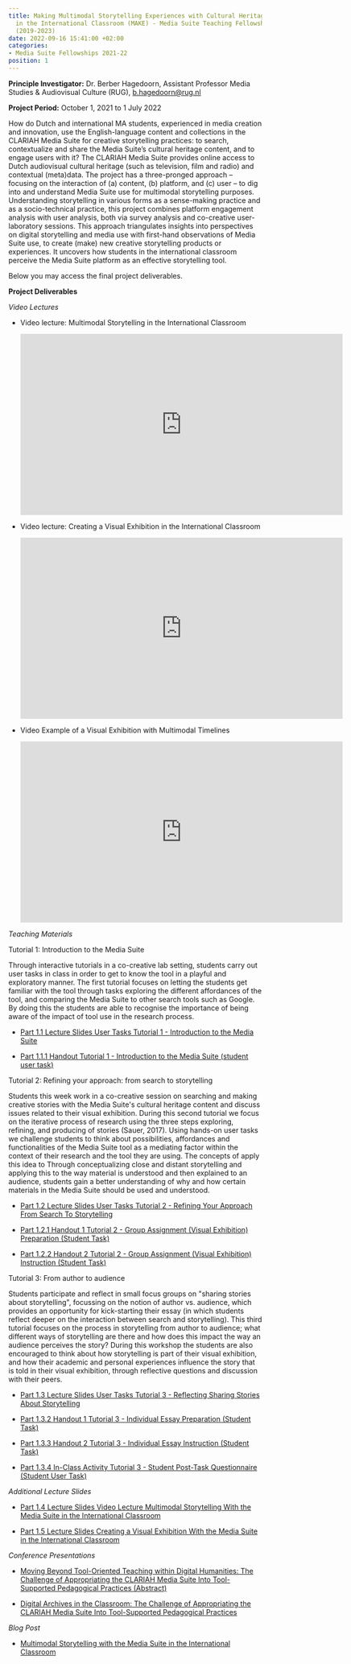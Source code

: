 ```yaml
---
title: Making Multimodal Storytelling Experiences with Cultural Heritage Materials
  in the International Classroom (MAKE) - Media Suite Teaching Fellowship CLARIAH-PLUS
  (2019-2023)
date: 2022-09-16 15:41:00 +02:00
categories:
- Media Suite Fellowships 2021-22
position: 1
---
```


**Principle Investigator:** Dr. Berber Hagedoorn, Assistant Professor Media Studies & Audiovisual Culture (RUG), b.hagedoorn@rug.nl

**Project Period:** October 1, 2021 to 1 July 2022

How do Dutch and international MA students, experienced in media creation and innovation, use the English-language content and collections in the CLARIAH Media Suite for creative storytelling practices: to search, contextualize and share the Media Suite’s cultural heritage content, and to engage users with it? The CLARIAH Media Suite provides online access to Dutch audiovisual cultural heritage (such as television, film and radio) and contextual (meta)data. The project has a three-pronged approach – focusing on the interaction of (a) content, (b) platform, and (c) user – to dig into and understand Media Suite use for multimodal storytelling purposes. Understanding storytelling in various forms as a sense-making practice and as a socio-technical practice, this project combines platform engagement analysis with user analysis, both via survey analysis and co-creative user-laboratory sessions. This approach triangulates insights into perspectives on digital storytelling and media use with first-hand observations of Media Suite use, to create (make) new creative storytelling products or experiences. It uncovers how students in the international classroom perceive the Media Suite platform as an effective storytelling tool.

Below you may access the final project deliverables.

**Project Deliverables**

*Video Lectures*

* Video lecture: Multimodal Storytelling in the International Classroom

  <iframe src="https://player.vimeo.com/video/797353296?h=d38624c916&badge=0&autopause=0&player_id=0&app_id=58479" width="640" height="360" frameborder="0" allow="autoplay; fullscreen; picture-in-picture" allowfullscreen></iframe>

* Video lecture: Creating a Visual Exhibition in the International Classroom

  <iframe src="https://player.vimeo.com/video/797354629?h=87eff7faeb&badge=0&autopause=0&player_id=0&app_id=58479" width="640" height="360" frameborder="0" allow="autoplay; fullscreen; picture-in-picture" allowfullscreen></iframe>

* Video Example of a Visual Exhibition with Multimodal Timelines

  <iframe src="https://player.vimeo.com/video/797355017?h=2f9fe28ad0&badge=0&autopause=0&player_id=0&app_id=58479" width="640" height="360" frameborder="0" allow="autoplay; fullscreen; picture-in-picture" allowfullscreen></iframe>

*Teaching Materials*

Tutorial 1: Introduction to the Media Suite

Through interactive tutorials in a co-creative lab setting, students carry out user tasks in class in order to get to know the tool in a playful and exploratory manner. The first tutorial focuses on letting the students get familiar with the tool through tasks exploring the different affordances of the tool, and comparing the Media Suite to other search tools such as Google. By doing this the students are able to recognise the importance of being aware of the impact of tool use in the research process.

* [Part 1.1 Lecture Slides User Tasks Tutorial 1 - Introduction to the Media Suite](https://zenodo.org/record/7624864#.Y-T0NHaZOHs)

* [Part 1.1.1 Handout Tutorial 1 - Introduction to the Media Suite (student user task)](https://zenodo.org/record/7624879#.Y-T0NXaZOHs)

Tutorial 2: Refining your approach: from search to storytelling

Students this week work in a co-creative session on searching and making creative stories with the Media Suite's cultural heritage content and discuss issues related to their visual exhibition. During this second tutorial we focus on the iterative process of research using the three steps exploring, refining, and producing of stories (Sauer, 2017). Using hands-on user tasks we challenge students to think about possibilities, affordances and functionalities of the Media Suite tool as a mediating factor within the context of their research and the tool they are using. The concepts of apply this idea to Through conceptualizing close and distant storytelling and applying this to the way material is understood and then explained to an audience, students gain a better understanding of why and how certain materials in the Media Suite should be used and understood.

* [Part 1.2 Lecture Slides User Tasks Tutorial 2 - Refining Your Approach From Search To Storytelling](https://zenodo.org/record/7624887#.Y-T0enaZOHs)

* [Part 1.2.1 Handout 1 Tutorial 2 - Group Assignment (Visual Exhibition) Preparation (Student Task)](https://zenodo.org/record/7624891#.Y-T0enaZOHs)

* [Part 1.2.2 Handout 2 Tutorial 2 - Group Assignment (Visual Exhibition) Instruction (Student Task)](https://zenodo.org/record/7624919#.Y-T0fHaZOHs)

Tutorial 3: From author to audience

Students participate and reflect in small focus groups on "sharing stories about storytelling", focussing on the notion of author vs. audience, which provides an opportunity for kick-starting their essay (in which students reflect deeper on the interaction between search and storytelling). This third tutorial focuses on the process in storytelling from author to audience; what different ways of storytelling are there and how does this impact the way an audience perceives the story? During this workshop the students are also encouraged to think about how storytelling is part of their visual exhibition, and how their academic and personal experiences influence the story that is told in their visual exhibition, through reflective questions and discussion with their peers.

* [Part 1.3 Lecture Slides User Tasks Tutorial 3 - Reflecting Sharing Stories About Storytelling](https://zenodo.org/record/7624922#.Y-T0yHaZOHs)

* [Part 1.3.2 Handout 1 Tutorial 3 - Individual Essay Preparation (Student Task)](https://zenodo.org/record/7624929#.Y-T0yXaZOHs)

* [Part 1.3.3 Handout 2 Tutorial 3 - Individual Essay Instruction (Student Task)](https://zenodo.org/record/7624931#.Y-T0ynaZOHs)

* [Part 1.3.4 In-Class Activity Tutorial 3 - Student Post-Task Questionnaire (Student User Task)](https://zenodo.org/record/7624936#.Y-T0zHaZOHs)

*Additional Lecture Slides*

* [Part 1.4 Lecture Slides Video Lecture Multimodal Storytelling With the Media Suite in the International Classroom](https://zenodo.org/record/7624947#.Y-T1TXaZOHs)

* [Part 1.5 Lecture Slides Creating a Visual Exhibition With the Media Suite in the International Classroom](https://zenodo.org/record/7624953#.Y-T1eXaZOHs)

*Conference Presentations*

* [Moving Beyond Tool-Oriented Teaching within Digital Humanities: The Challenge of Appropriating the CLARIAH Media Suite Into Tool-Supported Pedagogical Practices (Abstract)](https://zenodo.org/record/7624998#.Y-T1w3aZOHs)

* [Digital Archives in the Classroom: The Challenge of Appropriating the CLARIAH Media Suite Into Tool-Supported Pedagogical Practices](https://zenodo.org/record/7625107#.Y-T1xHaZOHs)

*Blog Post*

* [Multimodal Storytelling with the Media Suite in the International Classroom](https://mediasuite.clariah.nl/blog/2023/02/09/multimodal-storytelling-with-the-media-suite)